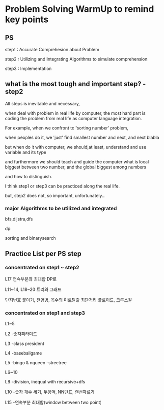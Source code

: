 # Problem Solving WarmUp to remind key points

## PS
step1 : Accurate Comprehesion about Problem

step2 : Utilizing and Integrating Algorithms to simulate comprehension

step3 : Implementation

## what is the most tough and important step? - step2
All steps is inevitable and necessary,

when deal with problem in real life by computer, the most hard part is coding the problem from real life as computer language integration.

For example, when we confront to 'sorting number' problem,

when peoples do it, we 'just' find smallest number and next, and next blabla

but when do it with computer, we should,at least, understand and use variable and its type

and furthermore we should teach and guide the computer what is local biggest between two number, and the global biggest among numbers

and how to distinguish.

I think step1 or step3 can be practiced along the real life.

but, step2 does not, so important, unfortunately...

### major Algorithms to be utilized and integrated

bfs,dijstra,dfs

dp

sorting and binarysearch

## Practice List per PS step

### concentrated on step1 ~ step2
L17
연속부분의 최대합 DP로

L11~14, L18~20 트리와 그래프

단지번호 붙이기, 전염병, 목수의 미로탈출
최단거리
플로이드, 크루스칼


### concentrated on step1 and step3
L1~5

L2
-숫자피라미드

L3
-class president

L4
-baseballgame

L5
-bingo & nqueen
-streetree

L6~10

L8
-division, inequal with recursive+dfs

L10
-숫자 개수 세기, 두용액, NN단표, 랜선자르기

L15
-연속부분 최대합(window between two point)

